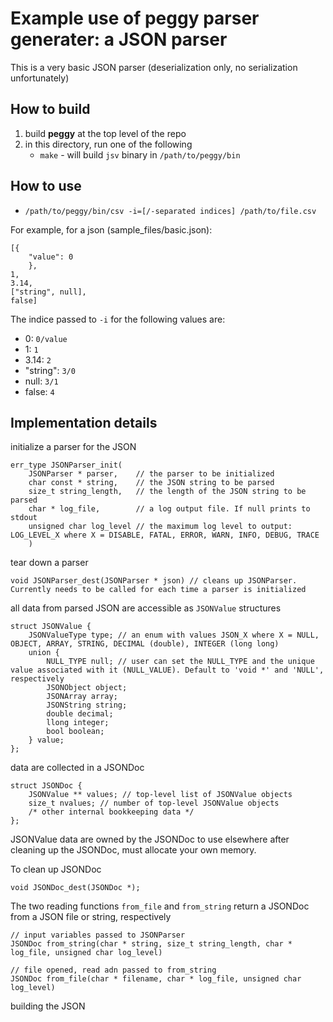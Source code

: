 # Example use of <b>peggy</b> parser generater: a JSON parser

This is a very basic JSON parser (deserialization only, no serialization unfortunately)

## How to build
1) build <b>peggy</b> at the top level of the repo
2) in this directory, run one of the following
    - `make` - will build `jsv` binary in `/path/to/peggy/bin`

## How to use

- `/path/to/peggy/bin/csv -i=[/-separated indices] /path/to/file.csv`

For example, for a json (sample_files/basic.json):
```
[{
    "value": 0
    },
1,
3.14,
["string", null],
false]
```

The indice passed to `-i` for the following values are:
- 0: `0/value`
- 1: `1`
- 3.14: `2`
- "string": `3/0`
- null: `3/1`
- false: `4`

## Implementation details

initialize a parser for the JSON
```
err_type JSONParser_init(
    JSONParser * parser,    // the parser to be initialized
    char const * string,    // the JSON string to be parsed
    size_t string_length,   // the length of the JSON string to be parsed
    char * log_file,        // a log output file. If null prints to stdout
    unsigned char log_level // the maximum log level to output: LOG_LEVEL_X where X = DISABLE, FATAL, ERROR, WARN, INFO, DEBUG, TRACE
    )
```

tear down a parser
```
void JSONParser_dest(JSONParser * json) // cleans up JSONParser. Currently needs to be called for each time a parser is initialized
```

all data from parsed JSON are accessible as `JSONValue` structures
```
struct JSONValue {
    JSONValueType type; // an enum with values JSON_X where X = NULL, OBJECT, ARRAY, STRING, DECIMAL (double), INTEGER (long long)
    union {
        NULL_TYPE null; // user can set the NULL_TYPE and the unique value associated with it (NULL_VALUE). Default to 'void *' and 'NULL', respectively
        JSONObject object;
        JSONArray array;
        JSONString string;
        double decimal;
        llong integer;
        bool boolean;
    } value;
};
```

data are collected in a JSONDoc
```
struct JSONDoc {
    JSONValue ** values; // top-level list of JSONValue objects
    size_t nvalues; // number of top-level JSONValue objects
    /* other internal bookkeeping data */
};
```
JSONValue data are owned by the JSONDoc to use elsewhere after cleaning up the JSONDoc, must allocate your own memory.

To clean up JSONDoc
```
void JSONDoc_dest(JSONDoc *);
```

The two reading functions `from_file` and `from_string` return a JSONDoc from a JSON file or string, respectively
```
// input variables passed to JSONParser
JSONDoc from_string(char * string, size_t string_length, char * log_file, unsigned char log_level)

// file opened, read adn passed to from_string
JSONDoc from_file(char * filename, char * log_file, unsigned char log_level)
```

building the JSON